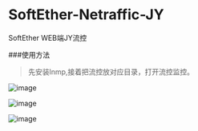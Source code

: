 # SoftEther-Netraffic-JY
SoftEther WEB端JY流控

###使用方法
> 先安装lnmp,接着把流控放对应目录，打开流控监控。


![image](https://github.com/wx1183618058/SoftEther-Netraffic-JY/blob/master/1.png)

![image](https://github.com/wx1183618058/SoftEther-Netraffic-JY/blob/master/2.png)

![image](https://github.com/wx1183618058/SoftEther-Netraffic-JY/blob/master/3.png)